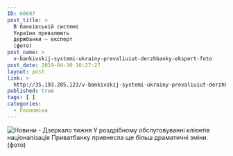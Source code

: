```yaml
---
ID: 60687
post_title: >
  В банківській системі
  України превалюють
  держбанки — експерт
  (фото)
post_name: >
  v-bankivskij-systemi-ukrainy-prevaliuiut-derzhbanky-ekspert-foto
post_date: 2019-04-30 16:27:27
layout: post
link: >
  http://35.193.205.123/v-bankivskij-systemi-ukrainy-prevaliuiut-derzhbanky-ekspert-foto/
published: true
tags: [ ]
categories:
  - Економіка
---
```

 <img src="https://image.zn.ua/media/images/645x426/Dec2016/164870.jpg" alt="Новини - Дзеркало тижня"/> У роздрібному обслуговуванні клієнтів націоналізація Приватбанку привнесла ще більш драматичні зміни.  (фото) 